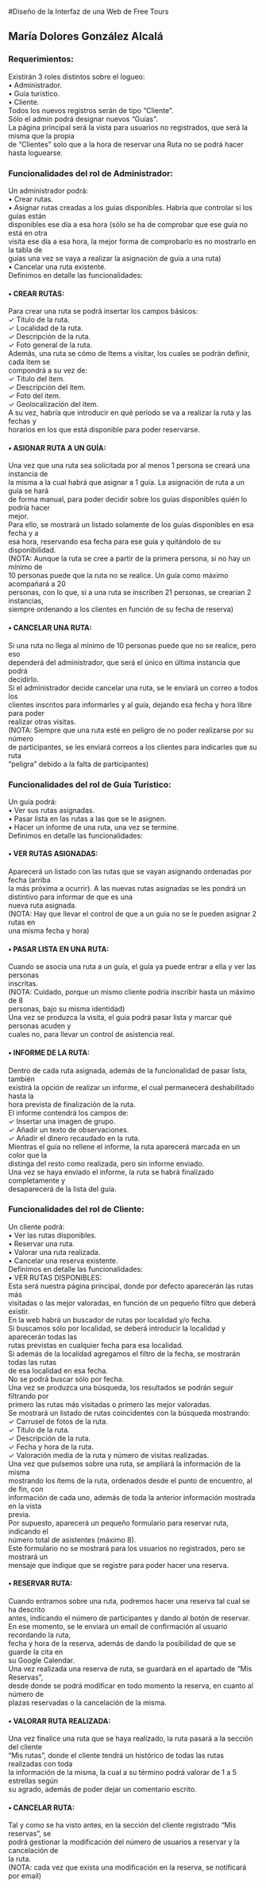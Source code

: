 #Diseño de la Interfaz de una Web de Free Tours
## María Dolores González Alcalá
### Requerimientos:
Existirán 3 roles distintos sobre el logueo: <br>
    • Administrador. <br>
    • Guía turístico. <br>
    • Cliente. <br>
Todos los nuevos registros serán de tipo “Cliente”. <br>
Sólo el admin podrá designar nuevos “Guías”.<br>
La página principal será la vista para usuarios no registrados, que será la misma que la propia <br>
de “Clientes” solo que a la hora de reservar una Ruta no se podrá hacer hasta loguearse.<br>
### Funcionalidades del rol de Administrador:<br>
Un administrador podrá:<br>
    • Crear rutas.<br>
    • Asignar rutas creadas a los guías disponibles. Habría que controlar si los guías están <br>
      disponibles ese día a esa hora (sólo se ha de comprobar que ese guía no está en otra <br>
      visita ese día a esa hora, la mejor forma de comprobarlo es no mostrarlo en la tabla de <br>
      guías una vez se vaya a realizar la asignación de guía a una ruta)<br>
    • Cancelar una ruta existente.<br>
Definimos en detalle las funcionalidades:<br>
####    • CREAR RUTAS:<br>
Para crear una ruta se podrá insertar los campos básicos:<br>
    ✓ Título de la ruta.<br>
    ✓ Localidad de la ruta.<br>
    ✓ Descripción de la ruta.<br>
    ✓ Foto general de la ruta.<br>
Además, una ruta se cómo de Items a visitar, los cuales se podrán definir, cada item se <br>
compondrá a su vez de:<br>
    ✓ Título del item.<br>
    ✓ Descripción del item.<br>
    ✓ Foto del item.<br>
    ✓ Geolocalización del item.<br>
A su vez, habría que introducir en qué periodo se va a realizar la ruta y las fechas y <br>
horarios en los que está disponible para poder reservarse.<br>
####    • ASIGNAR RUTA A UN GUÍA:<br>
Una vez que una ruta sea solicitada por al menos 1 persona se creará una instancia de <br>
la misma a la cual habrá que asignar a 1 guía. La asignación de ruta a un guía se hará <br>
de forma manual, para poder decidir sobre los guías disponibles quién lo podría hacer <br>
mejor.<br>
Para ello, se mostrará un listado solamente de los guías disponibles en esa fecha y a <br>
esa hora, reservando esa fecha para ese guía y quitándolo de su disponibilidad.<br>
(NOTA: Aunque la ruta se cree a partir de la primera persona, si no hay un mínimo de <br>
10 personas puede que la ruta no se realice. Un guía como máximo acompañará a 20 <br>
personas, con lo que, si a una ruta se inscriben 21 personas, se crearían 2 instancias, <br>
siempre ordenando a los clientes en función de su fecha de reserva)<br>
#### • CANCELAR UNA RUTA:<br>
Si una ruta no llega al mínimo de 10 personas puede que no se realice, pero eso <br>
dependerá del administrador, que será el único en última instancia que podrá <br>
decidirlo.<br>
Si el administrador decide cancelar una ruta, se le enviará un correo a todos los <br>
clientes inscritos para informarles y al guía, dejando esa fecha y hora libre para poder <br>
realizar otras visitas.<br>
(NOTA: Siempre que una ruta esté en peligro de no poder realizarse por su número <br>
de participantes, se les enviará correos a los clientes para indicarles que su ruta <br>
“peligra” debido a la falta de participantes)<br>
### Funcionalidades del rol de Guía Turístico:<br>
Un guía podrá:<br>
    • Ver sus rutas asignadas.<br>
    • Pasar lista en las rutas a las que se le asignen.<br>
    • Hacer un informe de una ruta, una vez se termine.<br>
Definimos en detalle las funcionalidades:<br>
####    • VER RUTAS ASIGNADAS:<br>
Aparecerá un listado con las rutas que se vayan asignando ordenadas por fecha (arriba <br>
la más próxima a ocurrir).
A las nuevas rutas asignadas se les pondrá un distintivo para informar de que es una <br>
nueva ruta asignada.<br>
(NOTA: Hay que llevar el control de que a un guía no se le pueden asignar 2 rutas en <br>
una misma fecha y hora)<br>
#### • PASAR LISTA EN UNA RUTA:<br>
Cuando se asocia una ruta a un guía, el guía ya puede entrar a ella y ver las personas <br>
inscritas.<br>
(NOTA: Cuidado, porque un mismo cliente podría inscribir hasta un máximo de 8<br>
personas, bajo su misma identidad)<br>
Una vez se produzca la visita, el guía podrá pasar lista y marcar qué personas acuden y <br>
cuales no, para llevar un control de asistencia real.<br>
#### • INFORME DE LA RUTA:<br>
Dentro de cada ruta asignada, además de la funcionalidad de pasar lista, también <br>
existirá la opción de realizar un informe, el cual permanecerá deshabilitado hasta la <br>
hora prevista de finalización de la ruta.<br>
El informe contendrá los campos de:<br>
    ✓ Insertar una imagen de grupo.<br>
    ✓ Añadir un texto de observaciones.<br>
    ✓ Añadir el dinero recaudado en la ruta.<br>
Mientras el guía no rellene el informe, la ruta aparecerá marcada en un color que la <br>
distinga del resto como realizada, pero sin informe enviado.<br>
Una vez se haya enviado el informe, la ruta se habrá finalizado completamente y <br>
desaparecerá de la lista del guía.<br>
### Funcionalidades del rol de Cliente:<br>
Un cliente podrá:<br>
    • Ver las rutas disponibles.<br>
    • Reservar una ruta.<br>
    • Valorar una ruta realizada.<br>
    • Cancelar una reserva existente.<br>
Definimos en detalle las funcionalidades:<br>
    • VER RUTAS DISPONIBLES:<br>
Esta será nuestra página principal, donde por defecto aparecerán las rutas más <br>
visitadas o las mejor valoradas, en función de un pequeño filtro que deberá existir.<br>
En la web habrá un buscador de rutas por localidad y/o fecha.<br>
Si buscamos sólo por localidad, se deberá introducir la localidad y aparecerán todas las <br>
rutas previstas en cualquier fecha para esa localidad.<br>
Si además de la localidad agregamos el filtro de la fecha, se mostrarán todas las rutas <br>
de esa localidad en esa fecha.<br>
No se podrá buscar sólo por fecha.<br>
Una vez se produzca una búsqueda, los resultados se podrán seguir filtrando por <br>
primero las rutas más visitadas o primero las mejor valoradas.<br>
Se mostrará un listado de rutas coincidentes con la búsqueda mostrando:<br>
    ✓ Carrusel de fotos de la ruta.<br>
    ✓ Título de la ruta.<br>
    ✓ Descripción de la ruta.<br>
    ✓ Fecha y hora de la ruta.<br>
    ✓ Valoración media de la ruta y número de visitas realizadas.<br>
Una vez que pulsemos sobre una ruta, se ampliará la información de la misma <br>
mostrando los ítems de la ruta, ordenados desde el punto de encuentro, al de fin, con <br>
información de cada uno, además de toda la anterior información mostrada en la vista <br>
previa.<br>
Por supuesto, aparecerá un pequeño formulario para reservar ruta, indicando el <br>
número total de asistentes (máximo 8).<br>
Este formulario no se mostrará para los usuarios no registrados, pero se mostrará un <br>
mensaje que indique que se registre para poder hacer una reserva.<br>
#### • RESERVAR RUTA:<br>
Cuando entramos sobre una ruta, podremos hacer una reserva tal cual se ha descrito <br>
antes, indicando el número de participantes y dando al botón de reservar.<br>
En ese momento, se le enviará un email de confirmación al usuario recordando la ruta, <br>
fecha y hora de la reserva, además de dando la posibilidad de que se guarde la cita en <br>
su Google Calendar.<br>
Una vez realizada una reserva de ruta, se guardará en el apartado de “Mis Reservas”, <br>
desde donde se podrá modificar en todo momento la reserva, en cuanto al número de <br>
plazas reservadas o la cancelación de la misma.<br>
#### • VALORAR RUTA REALIZADA:<br>
Una vez finalice una ruta que se haya realizado, la ruta pasará a la sección del cliente <br>
“Mis rutas”, donde el cliente tendrá un histórico de todas las rutas realizadas con toda <br>
la información de la misma, la cual a su término podrá valorar de 1 a 5 estrellas según <br>
su agrado, además de poder dejar un comentario escrito.<br>
#### • CANCELAR RUTA:<br>
Tal y como se ha visto antes, en la sección del cliente registrado “Mis reservas”, se <br>
podrá gestionar la modificación del número de usuarios a reservar y la cancelación de <br>
la ruta.<br>
(NOTA: cada vez que exista una modificación en la reserva, se notificará por email)<br>
